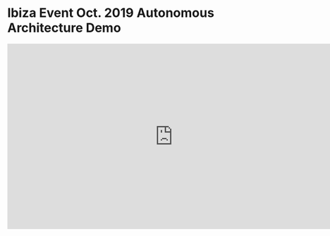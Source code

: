 # Ibiza Event Oct. 2019 Autonomous Architecture Demo

<iframe width="750" height="421" src="https://www.youtube.com/embed/Wlk0IR_zFuU" frameborder="0" allow="accelerometer; autoplay; encrypted-media; gyroscope; picture-in-picture" allowfullscreen></iframe>